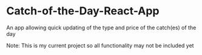 # Catch-of-the-Day-React-App
An app allowing quick updating of the type and price of the catch(es) of the day

Note:  This is my current project so all functionality may not be included yet
